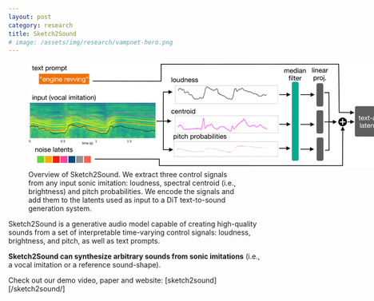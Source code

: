 ```yaml
---
layout: post
category: research
title: Sketch2Sound
# image: /assets/img/research/vampnet-hero.png
---
```


<!-- https://oreillyp.github.io/tria/assets/video/tria_compressed.mp4 -->
<!-- (copilot: embed the video above) -->

<figure>
  <img src="/sketch2sound/figs/hero-figure.png" alt="" style="margin-bottom:2px; max-width: 1200px">
  <figcaption>Overview of Sketch2Sound. We extract three control signals from any input sonic imitation: loudness, spectral centroid (i.e., brightness) and pitch probabilities. We encode the signals and add them to the latents used as input to a DiT text-to-sound generation system.</figcaption>
</figure>

Sketch2Sound is a generative audio model capable of creating high-quality sounds from a set of interpretable time-varying control signals: loudness, brightness, and pitch, as well as text prompts.

**Sketch2Sound can synthesize arbitrary sounds from sonic imitations** (i.e., a vocal imitation or a reference sound-shape). 

Check out our demo video, paper and website: [sketch2sound][/sketch2sound/]
